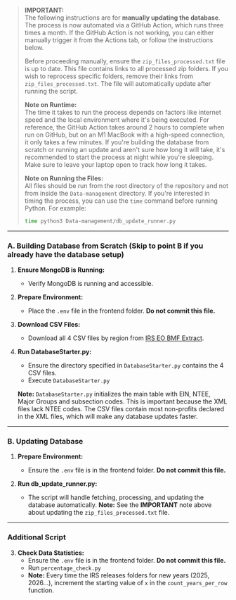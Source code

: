 > **IMPORTANT:**  
> The following instructions are for **manually updating the database**.  
> The process is now automated via a GitHub Action, which runs three times a month. If the GitHub Action is not working, you can either manually trigger it from the Actions tab, or follow the instructions below.
> 
> Before proceeding manually, ensure the `zip_files_processed.txt` file is up to date. This file contains links to all processed zip folders. If you wish to reprocess specific folders, remove their links from `zip_files_processed.txt`. The file will automatically update after running the script.
> 
> **Note on Runtime:**  
> The time it takes to run the process depends on factors like internet speed and the local environment where it's being executed. For reference, the GitHub Action takes around 2 hours to complete when run on GitHub, but on an M1 MacBook with a high-speed connection, it only takes a few minutes. If you're building the database from scratch or running an update and aren't sure how long it will take, it's recommended to start the process at night while you're sleeping. Make sure to leave your laptop open to track how long it takes.
> 
> **Note on Running the Files:**  
> All files should be run from the root directory of the repository and not from inside the `Data-management` directory. If you're interested in timing the process, you can use the `time` command before running Python. For example:
> 
> ```bash
> time python3 Data-management/db_update_runner.py
> ```
---

### A. Building Database from Scratch (Skip to point B if you already have the database setup)

1. **Ensure MongoDB is Running:**
   - Verify MongoDB is running and accessible.

2. **Prepare Environment:**
   - Place the `.env` file in the frontend folder. **Do not commit this file.**

3. **Download CSV Files:**
   - Download all 4 CSV files by region from [IRS EO BMF Extract](https://www.irs.gov/charities-non-profits/exempt-organizations-business-master-file-extract-eo-bmf).

4. **Run DatabaseStarter.py:**
   - Ensure the directory specified in `DatabaseStarter.py` contains the 4 CSV files.
   - Execute `DatabaseStarter.py`

   **Note:** `DatabaseStarter.py` initializes the main table with EIN, NTEE, Major Groups and subsection codes. This is important because the XML files lack NTEE codes. The CSV files contain most non-profits declared in the XML files, which will make any database updates faster.

---

### B. Updating Database

1. **Prepare Environment:**
   - Ensure the `.env` file is in the frontend folder. **Do not commit this file.**

2. **Run db_update_runner.py:**
   - The script will handle fetching, processing, and updating the database automatically.
   **Note:** See the **IMPORTANT** note above about updating the `zip_files_processed.txt` file.

---

### Additional Script

3. **Check Data Statistics:**
   - Ensure the `.env` file is in the frontend folder. **Do not commit this file.**
   - Run `percentage_check.py`
   - **Note:** Every time the IRS releases folders for new years (2025, 2026...), increment the starting value of `x` in the `count_years_per_row` function.